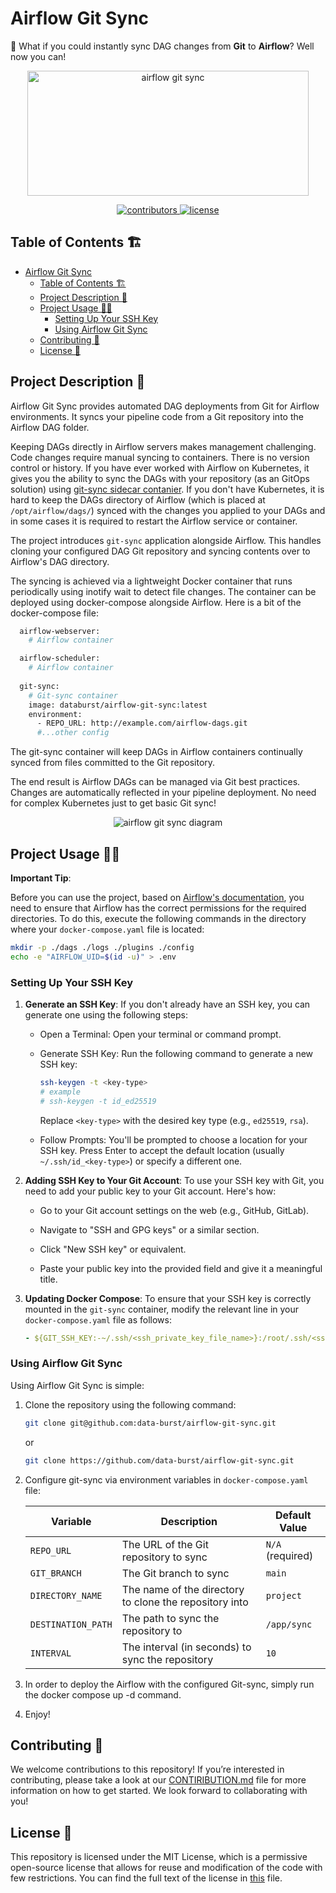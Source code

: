 # Airflow Git Sync
🎉 What if you could instantly sync DAG changes from **Git** to **Airflow**? Well now you can!

<p align=center>
    <!-- TODO:// For each repository we MUST use local images  -->
    <img src="images/git_sync.jpg" width="450" height="200" alt="airflow git sync"/>
</p>

<!-- TODO:// Add more badges to the sample template -->
<p align=center>
    <a href="https://github.com/data-burst/airflow-git-sync/graphs/contributors">
    <img src="https://img.shields.io/github/contributors-anon/data-burst/airflow-git-sync?color=yellow&style=flat-square" alt="contributors">
    </a>
    <a href="https://github.com/data-burst/airflow-git-sync/LICENSE"> 
    <img src="https://img.shields.io/badge/MIT-blue.svg?style=flat-square&label=license" alt="license">
</a>
</p>

## Table of Contents 🏗️

- [Airflow Git Sync](#airflow-git-sync)
  - [Table of Contents 🏗️](#table-of-contents-️)
  - [Project Description 🌱](#project-description-)
  - [Project Usage 🧑‍💻](#project-usage-)
    - [Setting Up Your SSH Key](#setting-up-your-ssh-key)
    - [Using Airflow Git Sync](#using-airflow-git-sync)
  - [Contributing 👥](#contributing-)
  - [License 📄](#license-)

## Project Description 🌱

Airflow Git Sync provides automated DAG deployments from Git for Airflow environments. It syncs your pipeline code from a Git repository into the Airflow DAG folder.

Keeping DAGs directly in Airflow servers makes management challenging. Code changes require manual syncing to containers. There is no version control or history.
If you have ever worked with Airflow on Kubernetes, it gives you the ability to sync the DAGs with your repository (as an GitOps solution) using [git-sync sidecar contanier](https://github.com/kubernetes/git-sync). If you don't have Kubernetes, it is hard to keep the DAGs directory of Airflow (which is placed at `/opt/airflow/dags/`) synced with the changes you applied to your DAGs and in some cases it is required to restart the Airflow service or container.

The project introduces `git-sync` application alongside Airflow. This handles cloning your configured DAG Git repository and syncing contents over to Airflow's DAG directory.

The syncing is achieved via a lightweight Docker container that runs periodically using inotify wait to detect file changes. The container can be deployed using docker-compose alongside Airflow. Here is a bit of the docker-compose file:

```bash
  airflow-webserver:
    # Airflow container

  airflow-scheduler:
    # Airflow container  
    
  git-sync:
    # Git-sync container
    image: databurst/airflow-git-sync:latest  
    environment:
      - REPO_URL: http://example.com/airflow-dags.git
      #...other config
```
The git-sync container will keep DAGs in Airflow containers continually synced from files committed to the Git repository.

The end result is Airflow DAGs can be managed via Git best practices. Changes are automatically reflected in your pipeline deployment. No need for complex Kubernetes just to get basic Git sync!

<p align=center>
    <!-- TODO:// For each repository we MUST use local images  -->
    <img src="images/architecture.jpg" alt="airflow git sync diagram"/>
</p>

## Project Usage 🧑‍💻


**Important Tip**:

Before you can use the project, based on [Airflow's documentation](https://airflow.apache.org/docs/apache-airflow/stable/howto/docker-compose/index.html#setting-the-right-airflow-user), you need to ensure that Airflow has the correct permissions for the required directories. To do this, execute the following commands in the directory where your `docker-compose.yaml` file is located:

```bash
mkdir -p ./dags ./logs ./plugins ./config
echo -e "AIRFLOW_UID=$(id -u)" > .env
```

### Setting Up Your SSH Key

1. **Generate an SSH Key**: If you don't already have an SSH key, you can generate one using the following steps:

   - Open a Terminal: Open your terminal or command prompt.

   - Generate SSH Key: Run the following command to generate a new SSH key:

     ```bash
     ssh-keygen -t <key-type>
     # example
     # ssh-keygen -t id_ed25519 
     ```

     Replace `<key-type>` with the desired key type (e.g., `ed25519`, `rsa`).

   - Follow Prompts: You'll be prompted to choose a location for your SSH key. Press Enter to accept the default location (usually `~/.ssh/id_<key-type>`) or specify a different one.

2. **Adding SSH Key to Your Git Account**: To use your SSH key with Git, you need to add your public key to your Git account. Here's how:

   - Go to your Git account settings on the web (e.g., GitHub, GitLab).

   - Navigate to "SSH and GPG keys" or a similar section.

   - Click "New SSH key" or equivalent.

   - Paste your public key into the provided field and give it a meaningful title.

3. **Updating Docker Compose**: To ensure that your SSH key is correctly mounted in the `git-sync` container, modify the relevant line in your `docker-compose.yaml` file as follows:

   ```yaml
   - ${GIT_SSH_KEY:-~/.ssh/<ssh_private_key_file_name>}:/root/.ssh/<ssh_private_key_file_name>

### Using Airflow Git Sync

Using Airflow Git Sync is simple:
1. Clone the repository using the following command:

   ```bash
   git clone git@github.com:data-burst/airflow-git-sync.git
   ```

    or
    ```bash
    git clone https://github.com/data-burst/airflow-git-sync.git
    ```

2. Configure git-sync via environment variables in `docker-compose.yaml` file:

    | Variable | Description | Default Value |
    | --- | --- | --- |
    | `REPO_URL` | The URL of the Git repository to sync | `N/A` (required) |
    | `GIT_BRANCH` | The Git branch to sync | `main` |
    | `DIRECTORY_NAME` | The name of the directory to clone the repository into | `project` |
    | `DESTINATION_PATH` | The path to sync the repository to | `/app/sync` |
    | `INTERVAL` | The interval (in seconds) to sync the repository | `10` |
 
3. In order to deploy the Airflow with the configured Git-sync, simply run the docker compose up -d command.
4. Enjoy!

## Contributing 👥

We welcome contributions to this repository! If you’re interested in contributing, please take a look at our [CONTIRIBUTION.md](CONTRIBUTING.md) file for more information on how to get started. We look forward to collaborating with you!

## License 📄

This repository is licensed under the MIT License, which is a permissive open-source license that allows for reuse and modification of the code with few restrictions. You can find the full text of the license in [this](LICENSE) file.
